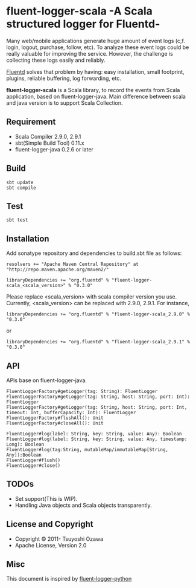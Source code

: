 # fluent-logger-scala -A Scala structured logger for Fluentd-

Many web/mobile applications generate huge amount of event logs (c,f. login, logout, purchase, follow, etc). To analyze these event logs could be really valuable for improving the service. However, the challenge is collecting these logs easily and reliably.


[Fluentd](http://github.com/fluent/fluentd) solves that problem by having: easy installation, small footprint, plugins, reliable buffering, log forwarding, etc.

**fluent-logger-scala** is a Scala library, to record the events from Scala application,  based on fluent-logger-java.
Main difference between scala and java version is to support Scala Collection.


## Requirement

* Scala Compiler 2.9.0, 2.9.1
* sbt(Simple Build Tool) 0.11.x
* fluent-logger-java 0.2.6 or later

## Build

    sbt update
    sbt compile

## Test

    sbt test

## Installation

Add sonatype repository and dependencies to build.sbt file as follows:

    resolvers += "Apache Maven Central Repository" at "http://repo.maven.apache.org/maven2/"
    
    libraryDependencies += "org.fluentd" % "fluent-logger-scala_<scala_version>" % "0.3.0"
    

Please replace <scala_version> with scala compiler version you use.
Currently, <scala_version> can be replaced with 2.9.0, 2.9.1.
For instance,

    libraryDependencies += "org.fluentd" % "fluent-logger-scala_2.9.0" % "0.3.0"

or

    libraryDependencies += "org.fluentd" % "fluent-logger-scala_2.9.1" % "0.3.0"


## API

APIs base on fluent-logger-java.

    FluentLoggerFactory#getLogger(tag: String): FluentLogger
    FluentLoggerFactory#getLogger(tag: String, host: String, port: Int): FluentLogger
    FluentLoggerFactory#getLogger(tag: String, host: String, port: Int, timeout: Int, bufferCapacity: Int): FluentLogger
    FluentLoggerFactory#flushAll(): Unit
    FluentLoggerFactory#closeAll(): Unit

    FluentLogger#log(label: String, key: String, value: Any): Boolean
    FluentLogger#log(label: String, key: String, value: Any, timestamp: Long): Boolean
    FluentLogger#log(tag:String, mutableMap/immutableMap[String, Any]):Boolean
    FluentLogger#flush()
    FluentLogger#close()


## TODOs

* Set support(This is WIP).
* Handling Java objects and Scala objects transparently.

## License and Copyright

* Copyright © 2011- Tsuyoshi Ozawa
* Apache License, Version 2.0

## Misc

This document is inspired by [fluent-logger-python](https://github.com/fluent/fluent-logger-python)
